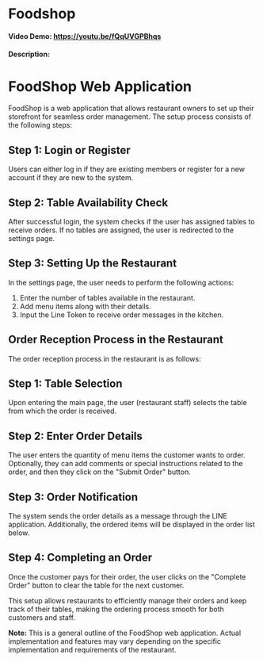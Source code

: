 # Foodshop
#### Video Demo:  https://youtu.be/fQqUVGPBhqs
#### Description:
# FoodShop Web Application

FoodShop is a web application that allows restaurant owners to set up their storefront for seamless order management. The setup process consists of the following steps:

## Step 1: Login or Register

Users can either log in if they are existing members or register for a new account if they are new to the system.

## Step 2: Table Availability Check

After successful login, the system checks if the user has assigned tables to receive orders. If no tables are assigned, the user is redirected to the settings page.

## Step 3: Setting Up the Restaurant

In the settings page, the user needs to perform the following actions:

1. Enter the number of tables available in the restaurant.
2. Add menu items along with their details.
3. Input the Line Token to receive order messages in the kitchen.

## Order Reception Process in the Restaurant

The order reception process in the restaurant is as follows:

## Step 1: Table Selection

Upon entering the main page, the user (restaurant staff) selects the table from which the order is received.

## Step 2: Enter Order Details

The user enters the quantity of menu items the customer wants to order. Optionally, they can add comments or special instructions related to the order, and then they click on the "Submit Order" button.

## Step 3: Order Notification

The system sends the order details as a message through the LINE application. Additionally, the ordered items will be displayed in the order list below.

## Step 4: Completing an Order

Once the customer pays for their order, the user clicks on the "Complete Order" button to clear the table for the next customer.

This setup allows restaurants to efficiently manage their orders and keep track of their tables, making the ordering process smooth for both customers and staff.

**Note:**
This is a general outline of the FoodShop web application. Actual implementation and features may vary depending on the specific implementation and requirements of the restaurant.

